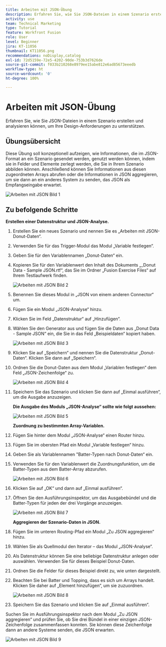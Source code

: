 ```yaml
---
title: Arbeiten mit JSON-Übung
description: Erfahren Sie, wie Sie JSON-Dateien in einem Szenario erstellen und analysieren können, um Ihre Design-Anforderungen zu unterstützen.
activity: use
team: Technical Marketing
type: Tutorial
feature: Workfront Fusion
role: User
level: Beginner
jira: KT-11056
thumbnail: KT11056.png
recommendations: noDisplay,catalog
exl-id: 72d5159e-72e5-4202-90de-753b3d7626de
source-git-commit: f033b210268e8979ee15abe812e6ad85673eeedb
workflow-type: ht
source-wordcount: '0'
ht-degree: 100%

---
```


# Arbeiten mit JSON-Übung

Erfahren Sie, wie Sie JSON-Dateien in einem Szenario erstellen und analysieren können, um Ihre Design-Anforderungen zu unterstützen.

## Übungsübersicht

Diese Übung soll konzeptionell aufzeigen, wie Informationen, die im JSON-Format an ein Szenario gesendet werden, genutzt werden können, indem sie in Felder und Elemente zerlegt werden, die Sie in Ihrem Szenario abbilden können. Anschließend können Sie Informationen aus diesen zugeordneten Arrays abrufen oder die Informationen in JSON aggregieren, um sie dann an ein anderes System zu senden, das JSON als Empfangseingabe erwartet.

![Arbeiten mit JSON Bild 1](../12-exercises/assets/working-with-json-walkthrough-1.png)

## Zu befolgende Schritte

**Erstellen einer Datenstruktur und JSON-Analyse.**

1. Erstellen Sie ein neues Szenario und nennen Sie es „Arbeiten mit JSON-Donut-Daten“.
1. Verwenden Sie für das Trigger-Modul das Modul „Variable festlegen“.
1. Geben Sie für den Variablennamen „Donut-Daten“ ein.
1. Kopieren Sie für den Variablenwert den Inhalt des Dokuments „_Donut Data - Sample JSON.rtf“, das Sie im Ordner „Fusion Exercise Files“ auf Ihrem Testlaufwerk finden.

   ![Arbeiten mit JSON Bild 2](../12-exercises/assets/working-with-json-walkthrough-2.png)

1. Benennen Sie dieses Modul in „JSON von einem anderen Connector“ um.
1. Fügen Sie ein Modul „JSON-Analyse“ hinzu.
1. Klicken Sie im Feld „Datenstruktur“ auf „Hinzufügen“.
1. Wählen Sie den Generator aus und fügen Sie die Daten aus „Donut Data - Sample JSON“ ein, die Sie in das Feld „Beispieldaten“ kopiert haben.

   ![Arbeiten mit JSON Bild 3](../12-exercises/assets/working-with-json-walkthrough-3.png)

1. Klicken Sie auf „Speichern“ und nennen Sie die Datenstruktur „Donut-Daten“. Klicken Sie dann auf „Speichern“.
1. Ordnen Sie die Donut-Daten aus dem Modul „Variablen festlegen“ dem Feld „JSON-Zeichenfolge“ zu.

   ![Arbeiten mit JSON Bild 4](../12-exercises/assets/working-with-json-walkthrough-4.png)

1. Speichern Sie das Szenario und klicken Sie dann auf „Einmal ausführen“, um die Ausgabe anzuzeigen.

   **Die Ausgabe des Moduls „JSON-Analyse“ sollte wie folgt aussehen:**

   ![Arbeiten mit JSON Bild 5](../12-exercises/assets/working-with-json-walkthrough-5.png)

   **Zuordnung zu bestimmten Array-Variablen.**

1. Fügen Sie hinter dem Modul „JSON-Analyse“ einen Router hinzu.
1. Fügen Sie im obersten Pfad ein Modul „Variable festlegen“ hinzu.
1. Geben Sie als Variablennamen &quot;Batter-Typen nach Donut-Daten“ ein.
1. Verwenden Sie für den Variablenwert die Zuordnungsfunktion, um die Batter-Typen aus dem Batter-Array abzurufen.

   ![Arbeiten mit JSON Bild 6](../12-exercises/assets/working-with-json-walkthrough-6.png)

1. Klicken Sie auf „OK“ und dann auf „Einmal ausführen“.
1. Öffnen Sie den Ausführungsinspektor, um das Ausgabebündel und die Batter-Typen für jeden der drei Vorgänge anzuzeigen.

   ![Arbeiten mit JSON Bild 7](../12-exercises/assets/working-with-json-walkthrough-7.png)

   **Aggregieren der Szenario-Daten in JSON.**

1. Fügen Sie im unteren Routing-Pfad ein Modul „Zu JSON aggregieren“ hinzu.
1. Wählen Sie als Quellmodul den Iterator – das Modul „JSON-Analyse“.
1. Als Datenstruktur können Sie eine beliebige Datenstruktur anlegen oder auswählen. Verwenden Sie für dieses Beispiel Donut-Daten.
1. Ordnen Sie die Felder für dieses Beispiel direkt zu, wie unten dargestellt.
1. Beachten Sie bei Batter und Topping, dass es sich um Arrays handelt. Klicken Sie daher auf „Element hinzufügen“, um sie zuzuordnen.

   ![Arbeiten mit JSON Bild 8](../12-exercises/assets/working-with-json-walkthrough-8.png)

1. Speichern Sie das Szenario und klicken Sie auf „Einmal ausführen“.

Suchen Sie im Ausführungsinspektor nach dem Modul „Zu JSON aggregieren“ und prüfen Sie, ob Sie drei Bündel in einer einzigen JSON-Zeichenfolge zusammenfassen konnten. Sie können diese Zeichenfolge dann an andere Systeme senden, die JSON erwarten.

![Arbeiten mit JSON Bild 9](../12-exercises/assets/working-with-json-walkthrough-9.png)
